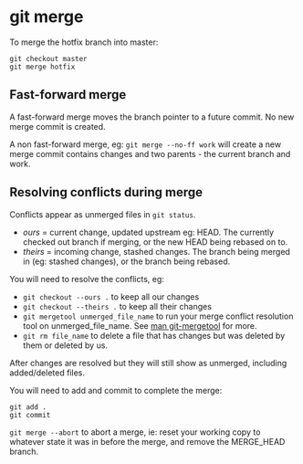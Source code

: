 # git merge

To merge the hotfix branch into master:

```
git checkout master
git merge hotfix
```

## Fast-forward merge

A fast-forward merge moves the branch pointer to a future commit. No new merge commit is created.

A non fast-forward merge, eg: `git merge --no-ff work` will create a new merge commit contains changes and two parents - the current branch and work.

## Resolving conflicts during merge

Conflicts appear as unmerged files in `git status`.

- _ours_ = current change, updated upstream eg: HEAD. The currently checked out branch if merging, or the new HEAD being rebased on to.
- _theirs_ = incoming change, stashed changes. The branch being merged in (eg: stashed changes), or the branch being rebased.

You will need to resolve the conflicts, eg:

- `git checkout --ours .` to keep all our changes
- `git checkout --theirs .` to keep all their changes
- `git mergetool unmerged_file_name` to run your merge conflict resolution tool on unmerged_file_name. See [man git-mergetool](http://schacon.github.com/git/git-mergetool.html) for more.
- `git rm file_name` to delete a file that has changes but was deleted by them or deleted by us.

After changes are resolved but they will still show as unmerged, including added/deleted files.

You will need to add and commit to complete the merge:

```
git add .
git commit
```

`git merge --abort` to abort a merge, ie: reset your working copy to whatever state it was in before the merge, and remove the MERGE_HEAD branch.
